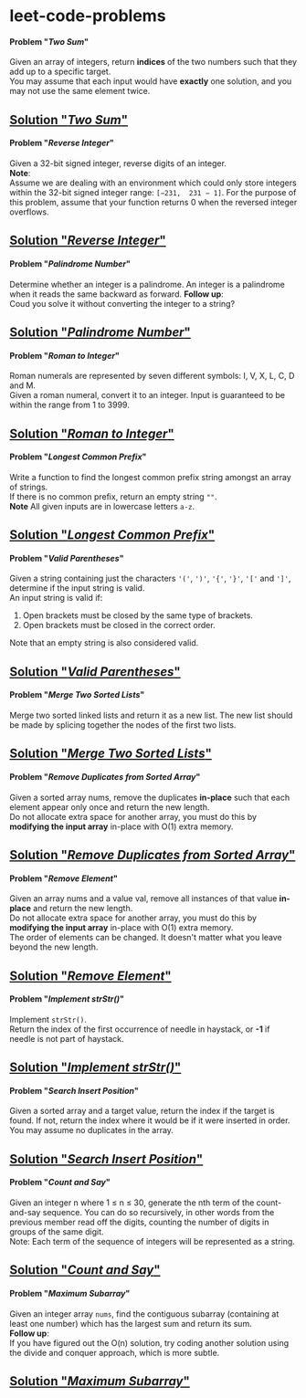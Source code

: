 # leet-code-problems

#### Problem "*Two Sum*"
Given an array of integers, return **indices** of the two numbers such that they add up to a specific target.  
You may assume that each input would have **exactly** one solution, and you may not use the same element twice.  

[Solution "*Two Sum*"](two_sum.cpp)
---

#### Problem "*Reverse Integer*"
Given a 32-bit signed integer, reverse digits of an integer.  
**Note**:  
Assume we are dealing with an environment which could only store integers within the 32-bit signed integer range: `[−231,  231 − 1]`. For the purpose of this problem, assume that your function returns 0 when the reversed integer overflows.  

[Solution "*Reverse Integer*"](reverse_integer.cpp)
---

#### Problem "*Palindrome Number*"
Determine whether an integer is a palindrome. An integer is a palindrome when it reads the same backward as forward. 
**Follow up**:  
Coud you solve it without converting the integer to a string? 

[Solution "*Palindrome Number*"](palindrome_number.cpp)
---

#### Problem "*Roman to Integer*"
Roman numerals are represented by seven different symbols: I, V, X, L, C, D and M.  
Given a roman numeral, convert it to an integer. Input is guaranteed to be within the range from 1 to 3999.  

[Solution "*Roman to Integer*"](roman_to_integer.cpp)
---

#### Problem "*Longest Common Prefix*"
Write a function to find the longest common prefix string amongst an array of strings.  
If there is no common prefix, return an empty string `""`.  
**Note**
All given inputs are in lowercase letters `a-z`.

[Solution "*Longest Common Prefix*"](longest_common_prefix.cpp)
---

#### Problem "*Valid Parentheses*"
Given a string containing just the characters `'('`, `')'`, `'{'`, `'}'`, `'['` and `']'`, determine if the input string is valid.  
An input string is valid if:  
1) Open brackets must be closed by the same type of brackets.
2) Open brackets must be closed in the correct order.

Note that an empty string is also considered valid.  

[Solution "*Valid Parentheses*"](valid_parentheses.cpp)
---

#### Problem "*Merge Two Sorted Lists*"
Merge two sorted linked lists and return it as a new list. The new list should be made by splicing together the nodes of the first two lists.  

[Solution "*Merge Two Sorted Lists*"](merge_two_sorted_lists.cpp)
---

#### Problem "*Remove Duplicates from Sorted Array*"
Given a sorted array nums, remove the duplicates **in-place** such that each element appear only once and return the new length.  
Do not allocate extra space for another array, you must do this by **modifying the input array** in-place with O(1) extra memory.  

[Solution "*Remove Duplicates from Sorted Array*"](remove_duplicates_from_sorted_array.cpp)
---

#### Problem "*Remove Element*"
Given an array nums and a value val, remove all instances of that value **in-place** and return the new length.  
Do not allocate extra space for another array, you must do this by **modifying the input array** in-place with O(1) extra memory.  
The order of elements can be changed. It doesn't matter what you leave beyond the new length.  

[Solution "*Remove Element*"](remove_element.cpp)
---

#### Problem "*Implement strStr()*"
Implement `strStr()`.  
Return the index of the first occurrence of needle in haystack, or **-1** if needle is not part of haystack.  

[Solution "*Implement strStr()*"](str_str.cpp)
---

#### Problem "*Search Insert Position*"
Given a sorted array and a target value, return the index if the target is found. If not, return the index where it would be if it were inserted in order.  
You may assume no duplicates in the array.  

[Solution "*Search Insert Position*"](search_insert_position.cpp)
---

#### Problem "*Count and Say*"
Given an integer n where 1 ≤ n ≤ 30, generate the nth term of the count-and-say sequence. You can do so recursively, in other words from the previous member read off the digits, counting the number of digits in groups of the same digit.  
Note: Each term of the sequence of integers will be represented as a string.  

[Solution "*Count and Say*"](count_and_say.cpp)
---

#### Problem "*Maximum Subarray*"
Given an integer array `nums`, find the contiguous subarray (containing at least one number) which has the largest sum and return its sum.  
**Follow up**:  
If you have figured out the O(n) solution, try coding another solution using the divide and conquer approach, which is more subtle.  

[Solution "*Maximum Subarray*"](maximum_subarray.cpp)
---
